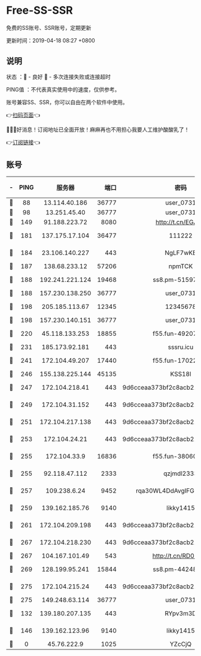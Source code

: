 # Free-SS-SSR

免费的SS账号、SSR账号，定期更新

更新时间：2019-04-18 08:27 +0800

## 说明

状态     ：🙂 - 良好 🙁 - 多次连接失败或连接超时

PING值   ：不代表真实使用中的速度，仅供参考。

账号兼容SS、SSR，你可以自由在两个软件中使用。

👉[扫码页面](https://liesauer.github.io/Free-SS-SSR/)👈

🎉🎉🎉好消息！订阅地址已全面开放！麻麻再也不用担心我要人工维护酸酸乳了！

👉[订阅链接](https://www.liesauer.net/yogurt/subscribe?ACCESS_TOKEN=DAYxR3mMaZAsaqUb)👈

## 账号

|-|PING|服务器|端口|密码|加密方式|区域|
|:----:|:----:|:-----:|-----:|:----:|:----:|:----:|
|🙂|88|13.114.40.186|36777|user_0731|chacha20|JP|
|🙂|98|13.251.45.40|36777|user_0731|chacha20|SG|
|🙂|149|91.188.223.72|8080|http://t.cn/EGJIyrl|rc4-md5|RU|
|🙂|181|137.175.17.104|36477|111222|aes-256-cfb|US|
|🙂|184|23.106.140.227|443|NgLF7wKB|aes-256-cfb|US|
|🙂|187|138.68.233.12|57206|npmTCK|rc4-md5|US|
|🙂|188|192.241.221.124|19468|ss8.pm-51597201|aes-256-cfb|US|
|🙂|188|157.230.138.250|36777|user_0731|chacha20|US|
|🙂|198|205.185.113.67|12345|12345678|aes-256-cfb|US|
|🙂|198|157.230.140.151|36777|user_0731|chacha20|US|
|🙂|220|45.118.133.253|18855|f55.fun-49207918|aes-256-cfb|SG|
|🙂|231|185.173.92.181|443|sssru.icu|rc4-md5|RU|
|🙂|241|172.104.49.207|17440|f55.fun-17022600|aes-256-cfb|SG|
|🙂|246|155.138.225.144|45135|KSS18l|rc4-md5|US|
|🙂|247|172.104.218.41|443|9d6cceaa373bf2c8acb22e60b6a58be6|aes-256-cfb|US|
|🙂|249|172.104.31.152|443|9d6cceaa373bf2c8acb22e60b6a58be6|aes-256-cfb|US|
|🙂|251|172.104.217.138|443|9d6cceaa373bf2c8acb22e60b6a58be6|aes-256-cfb|US|
|🙂|253|172.104.24.21|443|9d6cceaa373bf2c8acb22e60b6a58be6|aes-256-cfb|US|
|🙂|255|172.104.33.9|16836|f55.fun-38060503|aes-256-cfb|SG|
|🙂|255|92.118.47.112|2333|qzjmdl2333|aes-256-cfb|US|
|🙂|257|109.238.6.24|9452|rqa30WL4DdAvgIFG6Fs3znzTa|aes-256-cfb|FR|
|🙂|259|139.162.185.76|9140|likky1415|aes-256-cfb|DE|
|🙂|261|172.104.209.198|443|9d6cceaa373bf2c8acb22e60b6a58be6|aes-256-cfb|US|
|🙂|267|172.104.218.230|443|9d6cceaa373bf2c8acb22e60b6a58be6|aes-256-cfb|US|
|🙂|267|104.167.101.49|543|http://t.cn/RD0D7sx|rc4-md5|CA|
|🙂|269|128.199.95.241|15844|ss8.pm-44248567|aes-256-cfb|SG|
|🙂|275|172.104.215.24|443|9d6cceaa373bf2c8acb22e60b6a58be6|aes-256-cfb|US|
|🙂|275|149.248.63.114|36777|user_0731|chacha20|CA|
|🙂|132|139.180.207.135|443|RYpv3m3D|aes-256-cfb|JP|
|🙂|146|139.162.123.96|9140|likky1415|aes-256-cfb|JP|
|🙁|0|45.76.222.9|1025|YZcCjQ|rc4-md5|JP|
